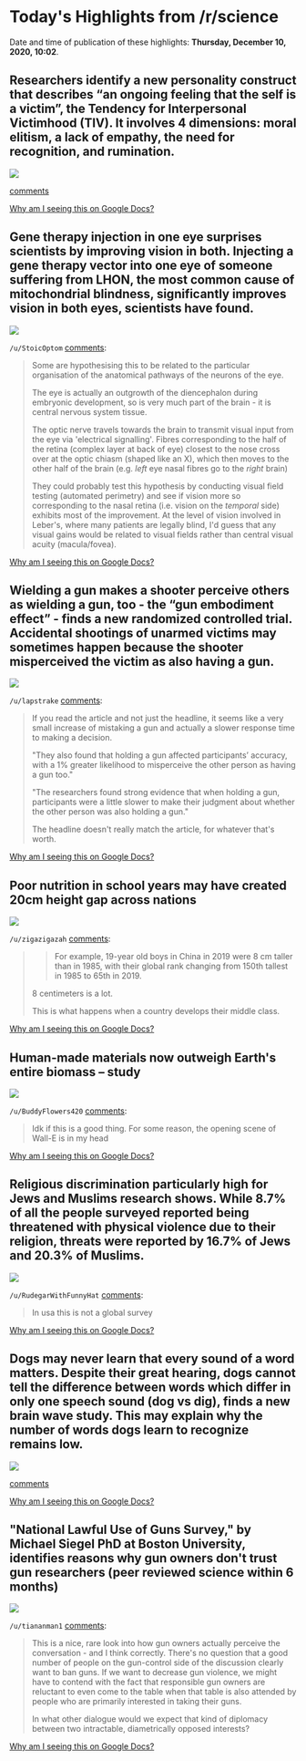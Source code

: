 # Today's Highlights from /r/science

Date and time of publication of these highlights: **Thursday, December 10, 2020, 10:02**.

## Researchers identify a new personality construct that describes “an ongoing feeling that the self is a victim”, the Tendency for Interpersonal Victimhood (TIV). It involves 4 dimensions: moral elitism, a lack of empathy, the need for recognition, and rumination.

<img src="https://www.psypost.org/2020/12/researchers-identify-a-new-personality-construct-that-describes-the-tendency-to-see-oneself-as-a-victim-58753">

[comments](https://www.reddit.com/r/science/comments/kace3g/researchers_identify_a_new_personality_construct/)

[Why am I seeing this on Google Docs?](https://docs.google.com/document/d/1Dc6We63vOXIZsc0op-Bt4abqkYjXzOigalQqFxmvvbM/edit?usp=sharing)

## Gene therapy injection in one eye surprises scientists by improving vision in both. Injecting a gene therapy vector into one eye of someone suffering from LHON, the most common cause of mitochondrial blindness, significantly improves vision in both eyes, scientists have found.

<img src="https://www.cam.ac.uk/research/news/gene-therapy-injection-in-one-eye-surprises-scientists-by-improving-vision-in-both">

`/u/StoicOptom` [comments](https://www.reddit.com/r/science/comments/kadbaq/gene_therapy_injection_in_one_eye_surprises/):

> Some are hypothesising this to be related to the particular organisation of the anatomical pathways of the neurons of the eye. 
> 
> The eye is actually an outgrowth of the diencephalon during embryonic development, so is very much part of the brain - it is central nervous system tissue. 
> 
> The optic nerve travels towards the brain to transmit visual input from the eye via 'electrical signalling'. Fibres corresponding to the half of the retina (complex layer at back of eye) closest to the nose cross over at the optic chiasm (shaped like an X), which then moves to the other half of the brain (e.g. *left* eye nasal fibres go to the *right* brain)
> 
> They could probably test this hypothesis by conducting visual field testing (automated perimetry) and see if vision more so corresponding to the nasal retina (i.e. vision on the *temporal* side) exhibits most of the improvement. At the level of vision involved in Leber's, where many patients are legally blind, I'd guess that any visual gains would be related to visual fields rather than central visual acuity (macula/fovea).

[Why am I seeing this on Google Docs?](https://docs.google.com/document/d/1Dc6We63vOXIZsc0op-Bt4abqkYjXzOigalQqFxmvvbM/edit?usp=sharing)

## Wielding a gun makes a shooter perceive others as wielding a gun, too - the “gun embodiment effect” - finds a new randomized controlled trial. Accidental shootings of unarmed victims may sometimes happen because the shooter misperceived the victim as also having a gun.

<img src="https://natsci.source.colostate.edu/wielding-a-gun-makes-a-shooter-perceive-others-as-wielding-a-gun-too/">

`/u/lapstrake` [comments](https://www.reddit.com/r/science/comments/ka0lm2/wielding_a_gun_makes_a_shooter_perceive_others_as/):

> If you read the article and not just the headline, it seems like a very small increase of mistaking a gun and actually a slower response time to making a decision. 
> 
> "They also found that holding a gun affected participants’ accuracy, with a 1% greater likelihood to misperceive the other person as having a gun too."
> 
> "The researchers found strong evidence that when holding a gun, participants were a little slower to make their judgment about whether the other person was also holding a gun."
> 
> The headline doesn't really match the article, for whatever that's worth.

[Why am I seeing this on Google Docs?](https://docs.google.com/document/d/1Dc6We63vOXIZsc0op-Bt4abqkYjXzOigalQqFxmvvbM/edit?usp=sharing)

## Poor nutrition in school years may have created 20cm height gap across nations

<img src="https://www.imperial.ac.uk/news/207893/poor-nutrition-school-years-have-created/">

`/u/zigazigazah` [comments](https://www.reddit.com/r/science/comments/kai8kc/poor_nutrition_in_school_years_may_have_created/):

> >	For example, 19-year old boys in China in 2019 were 8 cm taller than in 1985, with their global rank changing from 150th tallest in 1985 to 65th in 2019.
> 
> 8 centimeters is a lot. 
> 
> This is what happens when a country develops their middle class.

[Why am I seeing this on Google Docs?](https://docs.google.com/document/d/1Dc6We63vOXIZsc0op-Bt4abqkYjXzOigalQqFxmvvbM/edit?usp=sharing)

## Human-made materials now outweigh Earth's entire biomass – study

<img src="https://www.theguardian.com/environment/2020/dec/09/human-made-materials-now-outweigh-earths-entire-biomass-study">

`/u/BuddyFlowers420` [comments](https://www.reddit.com/r/science/comments/ka8rwu/humanmade_materials_now_outweigh_earths_entire/):

> Idk if this is a good thing. For some reason, the opening scene of Wall-E is in my head

[Why am I seeing this on Google Docs?](https://docs.google.com/document/d/1Dc6We63vOXIZsc0op-Bt4abqkYjXzOigalQqFxmvvbM/edit?usp=sharing)

## Religious discrimination particularly high for Jews and Muslims research shows. While 8.7% of all the people surveyed reported being threatened with physical violence due to their religion, threats were reported by 16.7% of Jews and 20.3% of Muslims.

<img src="https://news.rice.edu/2020/12/09/religious-discrimination-particularly-high-for-jews-and-muslims-study-shows/">

`/u/RudegarWithFunnyHat` [comments](https://www.reddit.com/r/science/comments/ka053j/religious_discrimination_particularly_high_for/):

> In usa this is not a global survey

[Why am I seeing this on Google Docs?](https://docs.google.com/document/d/1Dc6We63vOXIZsc0op-Bt4abqkYjXzOigalQqFxmvvbM/edit?usp=sharing)

## Dogs may never learn that every sound of a word matters. Despite their great hearing, dogs cannot tell the difference between words which differ in only one speech sound (dog vs dig), finds a new brain wave study. This may explain why the number of words dogs learn to recognize remains low.

<img src="https://ttk.elte.hu/en/content/dogs-may-never-learn-that-every-sound-of-a-word-matters.t.4008">

[comments](https://www.reddit.com/r/science/comments/k9qm61/dogs_may_never_learn_that_every_sound_of_a_word/)

[Why am I seeing this on Google Docs?](https://docs.google.com/document/d/1Dc6We63vOXIZsc0op-Bt4abqkYjXzOigalQqFxmvvbM/edit?usp=sharing)

## "National Lawful Use of Guns Survey," by Michael Siegel PhD at Boston University, identifies reasons why gun owners don't trust gun researchers (peer reviewed science within 6 months)

<img src="https://www.researchgate.net/publication/343261229_The_Meaning_of_Guns_to_Gun_Owners_in_the_US_The_2019_National_Lawful_Use_of_Guns_Survey">

`/u/tiananman1` [comments](https://www.reddit.com/r/science/comments/kah2qc/national_lawful_use_of_guns_survey_by_michael/):

> This is a nice, rare look into how gun owners actually perceive the conversation - and I think correctly. There's no question that a good number of people on the gun-control side of the discussion clearly want to ban guns. If we want to decrease gun violence, we might have to contend with the fact that responsible gun owners are reluctant to even come to the table when that table is also attended by people who are primarily interested in taking their guns. 
> 
> In what other dialogue would we expect that kind of diplomacy between two intractable, diametrically opposed interests?

[Why am I seeing this on Google Docs?](https://docs.google.com/document/d/1Dc6We63vOXIZsc0op-Bt4abqkYjXzOigalQqFxmvvbM/edit?usp=sharing)

